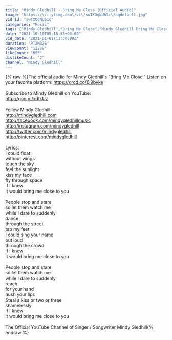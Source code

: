 ```yaml
---
title: "Mindy Gledhill - Bring Me Close (Official Audio)"
image: "https:\/\/i.ytimg.com\/vi\/swTXOqNU61c\/hqdefault.jpg"
vid_id: "swTXOqNU61c"
categories: "Music"
tags: ["Mindy Gledhill","Bring Me Close","Mindy Gledhill Bring Me Close"]
date: "2021-10-16T05:18:35+03:00"
vid_date: "2021-01-01T13:30:09Z"
duration: "PT2M32S"
viewcount: "12289"
likeCount: "655"
dislikeCount: "2"
channel: "Mindy Gledhill"
---
```

{% raw %}The official audio for Mindy Gledhill's “Bring Me Close.” Listen on your favorite platform: <a rel="nofollow" target="blank" href="https://orcd.co/6l9byke">https://orcd.co/6l9byke</a><br /><br />Subscribe to Mindy Gledhill on YouTube:<br /><a rel="nofollow" target="blank" href="http://goo.gl/xdtkUz">http://goo.gl/xdtkUz</a><br /><br />Follow Mindy Gledhill:<br /><a rel="nofollow" target="blank" href="http://mindygledhill.com">http://mindygledhill.com</a><br /><a rel="nofollow" target="blank" href="http://facebook.com/mindygledhillmusic">http://facebook.com/mindygledhillmusic</a><br /><a rel="nofollow" target="blank" href="http://instagram.com/mindygledhill">http://instagram.com/mindygledhill</a><br /><a rel="nofollow" target="blank" href="http://twitter.com/mindygledhill">http://twitter.com/mindygledhill</a><br /><a rel="nofollow" target="blank" href="http://pinterest.com/mindygledhill">http://pinterest.com/mindygledhill</a><br /><br />Lyrics:<br />I could float<br />without wings<br />touch the sky<br />feel the sunlight<br />kiss my face<br />fly through space<br />if I knew<br />it would bring me close to you<br /><br />People stop and stare<br />so let them watch me<br />while I dare to suddenly<br />dance<br />through the street<br />tap my feet<br />I could sing your name<br />out loud<br />through the crowd<br />if I knew<br />it would bring me close to you<br /><br />People stop and stare<br />so let them watch me<br />while I dare to suddenly<br />reach<br />for your hand<br />hush your lips<br />Steal a kiss or two or three<br />shamelessly<br />if I knew<br />it would bring me close to you<br /><br />The Official YouTube Channel of Singer / Songwriter Mindy Gledhill{% endraw %}
